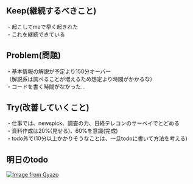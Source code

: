 ## Keep(継続するべきこと)
・起こしてmeで早く起きれた  
・これを継続できている

## Problem(問題)
・基本情報の解説が予定より150分オーバー  
（解説系は調べることが増えるため想定より時間がかかるな）  
・コードを書く時間がなかった...

## Try(改善していくこと)
・仕事では、newspick、調査の力、日経テレコンのサーベイでとどめる  
・資料作成は20%(見せる)、60%を意識(完成)  
・todo外で(10分以上かかりそうなことは、一旦todoに書いて方法を考える)

## 明日のtodo  
[![Image from Gyazo](https://i.gyazo.com/e4a7e8cc3fc21a579b713d62bbc99ff6.png)](https://gyazo.com/e4a7e8cc3fc21a579b713d62bbc99ff6)